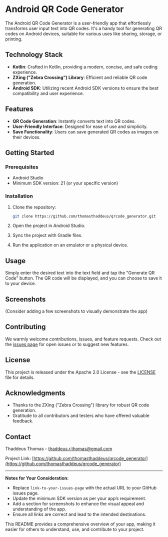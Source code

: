 # Android QR Code Generator

The Android QR Code Generator is a user-friendly app that effortlessly transforms user input text into QR codes. It's a handy tool for generating QR codes on Android devices, suitable for various uses like sharing, storage, or printing.

## Technology Stack

- **Kotlin**: Crafted in Kotlin, providing a modern, concise, and safe coding experience.
- **ZXing ("Zebra Crossing") Library**: Efficient and reliable QR code generation.
- **Android SDK**: Utilizing recent Android SDK versions to ensure the best compatibility and user experience.

## Features

- **QR Code Generation**: Instantly converts text into QR codes.
- **User-Friendly Interface**: Designed for ease of use and simplicity.
- **Save Functionality**: Users can save generated QR codes as images on their devices.

## Getting Started

### Prerequisites

- Android Studio
- Minimum SDK version: 21 (or your specific version)

### Installation

1. Clone the repository:

   ```bash
   git clone https://github.com/thomasthaddeus/qrcode_generator.git
   ```

2. Open the project in Android Studio.
3. Sync the project with Gradle files.
4. Run the application on an emulator or a physical device.

## Usage

Simply enter the desired text into the text field and tap the "Generate QR Code" button. The QR code will be displayed, and you can choose to save it to your device.

## Screenshots

(Consider adding a few screenshots to visually demonstrate the app)

## Contributing

We warmly welcome contributions, issues, and feature requests. Check out the [issues page](https://github.com/thomasthaddeus/qrcode_generator/issues) for open issues or to suggest new features.

## License

This project is released under the Apache 2.0 License - see the [LICENSE](./LICENSE) file for details.

## Acknowledgments

- Thanks to the ZXing ("Zebra Crossing") library for robust QR code generation.
- Gratitude to all contributors and testers who have offered valuable feedback.

## Contact

Thaddeus Thomas - <thaddeus.r.thomas@gmail.com>

Project Link: [https://github.com/thomasthaddeus/qrcode_generator](https://github.com/thomasthaddeus/qrcode_generator)

---

**Notes for Your Consideration:**

- Replace `link-to-your-issues-page` with the actual URL to your GitHub issues page.
- Update the minimum SDK version as per your app’s requirement.
- Add a section for screenshots to enhance the visual appeal and understanding of the app.
- Ensure all links are correct and lead to the intended destinations.

This README provides a comprehensive overview of your app, making it easier for others to understand, use, and contribute to your project.
